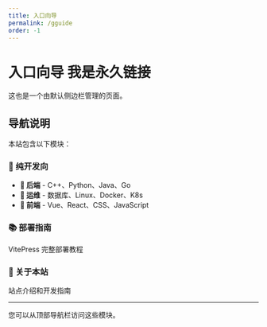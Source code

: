 ```yaml
---
title: 入口向导
permalink: /gguide
order: -1
---
```


# 入口向导 我是永久链接

这也是一个由默认侧边栏管理的页面。

## 导航说明

本站包含以下模块：

### 🔧 纯开发向
- **💾 后端** - C++、Python、Java、Go
- **🚀 运维** - 数据库、Linux、Docker、K8s
- **🎨 前端** - Vue、React、CSS、JavaScript

### 📚 部署指南
VitePress 完整部署教程

### 📖 关于本站
站点介绍和开发指南

---

您可以从顶部导航栏访问这些模块。

